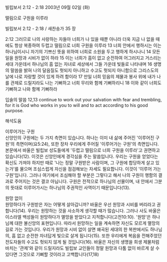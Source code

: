 빌립보서 2:12 - 2:18 
2003년 09월 02일 (화)

떨림으로 구원을 이루라



빌립보서 2:12 - 2:18 / 새찬송가 35 장


2:12 그러므로 나의 사랑하는 자들아 너희가 나 있을 때뿐 아니라 더욱 지금 나 없을 때에도 항상 복종하여 두렵고 떨림으로 너희 구원을 이루라 
13 너희 안에서 행하시는 이는 하나님이시니 자기의 기쁘신 뜻을 위하여 너희로 소원을 두고 행하게 하시나니
14 모든 일을 원망과 시비가 없이 하라 
15 이는 너희가 흠이 없고 순전하여 어그러지고 거스리는 세대 가운데서 하나님의 흠 없는 자녀로 세상에서 그들 가운데 빛들로 나타내며 
16 생명의 말씀을 밝혀 나의 달음질도 헛되지 아니하고 수고도 헛되지 아니함으로 그리스도의 날에 나로 자랑할 것이 있게 하려 함이라 
17 만일 너희 믿음의 제물과 봉사 위에 내가 나를 관제로 드릴지라도 나는 기뻐하고 너희 무리와 함께 기뻐하리니 
18 이와 같이 너희도 기뻐하고 나와 함께 기뻐하라 

입술의 말씀 
12,13 continue to work out your salvation with fear and trembling, for it is God who works in you to will and to act according to his good purpose.

해석도움





이루어가는 구원  
신앙인의 구원에는 두 가지 측면이 있습니다. 하나는 이미 내 삶에 주어진 '이루어진 구원'의 측면이며(요5:24), 또한 장차 우리에게 주어질 '이루어가는 구원'의 측면입니다. 본문에서 바울은 빌립보 성도들에게 '두렵고 떨림으로 너희 구원을 이루라'고 권면하고 있습니다(12). 이것은 신앙인에게 경각심을 주는 말씀입니다. 우리는 구원을 얻었다는 확신도 가져야 하지만 때로 '나는 정말 구원받은 사람이며, 그 구원에 합당하게 살고 있는가'를 물으며 조심스럽게 자신을 점검해보는 자세도 필요합니다. 이것이 '이루어 가는 구원'입니다. 그러나 여기에서 조심해야 할 부분은 그렇다고 해서 나의 구원이 행함의 결과로 주어지는 것은 결코 아닙니다. 구원은 전적으로 하나님의 선물이며, 내 안에서 그분의 뜻대로 이루어가시는 하나님의 주권적인 사역이기 때문입니다(13). 

원망 없이  
원망하다가 구원받은 자는 어떻게 살아갑니까? 바울은 우선 원망과 시비를 버리라고 권합니다(14). 우리는 원망하는 것을 사소하게 생각할 때가 많습니다. 그러나 사도 바울은 이스라엘 백성들이 원망하다가 멸망을 받았다고 지적합니다(고전10:10). '원망'은 하나님께 대한 불신앙의 표현입니다. 따라서 원망하는 일을 계속하면 자신도 모르게 멸망의 길로 가는 것입니다. 우리가 원망과 시비 없이 살면 왜곡된 세대의 한 복판에서도 하나님의, 흠 없고 순전한 자녀답게 빛으로 살게 됩니다(15). 또한 우리에게 복음을 전해주었던 전도자들의 수고도 헛되지 않게 될 것입니다(16). 바울은 자신의 생명을 희생 제물처럼 바치는 '관제'와 같이 드릴지라도 빌립보 교인들이 정말 원망과 다툼 없이 바르게 살 수 있다면 그것으로 기뻐할 것이라고 고백합니다(17,18)